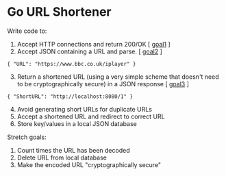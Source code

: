 # Go URL Shortener

Write code to:
1. Accept HTTP connections and return 200/OK [ [goal1](https://github.com/betandr/goshorten/blob/master/goal1) ]
2. Accept JSON containing a URL and parse. [ [goal2](https://github.com/betandr/goshorten/blob/master/goal2) ]
```
{ "URL": "https://www.bbc.co.uk/iplayer" }
```
3. Return a shortened URL (using a very simple scheme that doesn't need to be cryptographically secure) in a JSON response [ [goal3](https://github.com/betandr/goshorten/blob/master/goal3) ]
```
{ "ShortURL": "http://localhost:8080/1" }
```
4. Avoid generating short URLs for duplicate URLs
5. Accept a shortened URL and redirect to correct URL
6. Store key/values in a local JSON database

Stretch goals:
1. Count times the URL has been decoded
2. Delete URL from local database
3. Make the encoded URL "cryptographically secure"